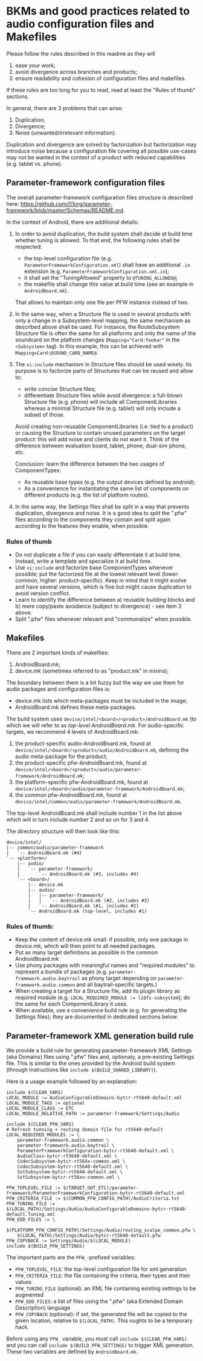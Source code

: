 # BKMs and good practices related to audio configuration files and Makefiles

Please follow the rules described in this readme as they will

1. ease your work;
2. avoid divergence across branches and products;
3. ensure readability and cohesion of configuration files and makefiles.

If these rules are too long for you to read, read at least the "Rules of thumb"
sections.

In general, there are 3 problems that can arise:

1. Duplication;
2. Divergence;
3. Noise (unwanted/irrelevant information).

Duplication and divergence are solved by factorization but factorization may
introduce noise because a configuration file covering all possible use-cases may
not be wanted in the context of a product with reduced capabilities (e.g. tablet
vs. phone).

## Parameter-framework configuration files

The overall parameter-framework configuration files structure is described
here:
<https://github.com/01org/parameter-framework/blob/master/Schemas/README.md>.

In the context of Android, there are additional details:

1.  In order to avoid duplication, the build system shall decide at build time
    whether tuning is allowed. To that end, the following rules shall be
    respected:
    
    * the top-level configuration file (e.g.
      `ParameterFrameworkConfiguration.xml`) shall have an additional `.in`
      extension (e.g. `ParameterFrameworkConfiguration.xml.in`);
    * it shall set the "TuningAllowed" property to `@TUNING_ALLOWED@`;
    * the makefile shall change this value at build time (see an example in
      `AndroidBoard.mk`).
    
    That allows to maintain only one file per PFW instance instead of two.

2.  In the same way, when a Structure file is used in several products with
    only a change in a Subsystem-level mapping, the same mechanism as described
    above shall be used. For instance, the RouteSubsystem Structure file is
    often the same for all platforms and only the name of the soundcard on the
    platform changes (`Mapping="Card:foobar"` in the `<Subsystem>` tag). In
    this example, this can be achieved with `Mapping=Card:@SOUND_CARD_NAME@`.

3.  The `xi:include` mechanism in Structure files should be used wisely. Its
    purpose is to factorize parts of Structures that can be reused and allow to:
    
    * write concise Structure files;
    * differentiate Structure files while avoid divergence: a full-blown
      Structure file (e.g. phone) will include all ComponentLibraries whereas a
      minimal Structure file (e.g. tablet) will only include a subset of those.
    
    Avoid creating non-reusable ComponentLibraries (i.e. tied to a product) or
    causing the Structure to contain unused parameters on the target product:
    this will add noise and clients do not want it. Think of the difference
    between evaluation board, tablet, phone, dual-sim phone, etc.
    
    Conclusion: learn the difference between the two usages of ComponentTypes:
    
    * As reusable base types (e.g. the output devices defined by android);
    * As a convenience for instantiating the same list of components on
      different products (e.g. the list of platform routes).

4. In the same way, the Settings files shall be split in a way that prevents
   duplication, divergence and noise. It is a good idea to split the ".pfw"
   files according to the components they contain and split again according to
   the features they enable, when possible.

### Rules of thumb

* Do not duplicate a file if you can easily differentiate it at build time.
  Instead, write a template and specialize it at build time.
* Use `xi:include` and factorize base ComponentTypes whenever possible; put the
  factorized file at the lowest relevant level (lower: common, higher:
  product-specific). Keep in mind that it might evolve and have several
  versions, which is fine but might cause duplication to avoid version
  conflict.
* Learn to identify the difference between a) reusable building blocks
  and b) mere copy/paste avoidance (subject to divergence) - see item 3 above.
* Split ".pfw" files whenever relevant and "commonalize" when possible.

## Makefiles

There are 2 important kinds of makefiles:

1. AndroidBoard.mk;
2. device.mk (sometimes referred to as "product.mk" in mixins);

The boundary between them is a bit fuzzy but the way we use them for audio
packages and configuration files is:

* device.mk lists which meta-packages must be included in the image;
* AndroidBoard.mk defines these meta-packages.

The build system uses `device/intel/<board>/<product>/AndroidBoard.mk` (to
which we will refer to as *top-level AndroidBoard.mk*. For audio-specific
targets, we recommend 4 levels of AndroidBoard.mk:

1. the product-specific audio-AndroidBoard.mk, found at
   `device/intel/<board>/<product>/audio/AndroidBoard.mk`, defining the audio
   meta-package for the product;
2. the product-specific pfw-AndroidBoard.mk, found at
   `device/intel/<board>/<product>/audio/parameter-framework/AndroidBoard.mk`;
3. the platform-specific pfw-AndroidBoard.mk, found at
   `device/intel/<board>/audio/parameter-framework/AndroidBoard.mk`;
4. the common pfw-AndroidBoard.mk, found at
   `device/intel/common/audio/parameter-framework/AndroidBoard.mk`.

The top-level AndroidBoard.mk shall include number 1 in the list above which
will in turn include number 2 and so on for 3 and 4.

The directory structure will then look like this:

    device/intel/
    |-- common/audio/parameter-framework
    |   `-- AndroidBoard.mk (#4)
    `-- <platform>/
        |-- audio/
        |   `-- parameter-framework/
        |       `-- AndroidBoard.mk (#3, includes #4)
        `-- <board>/
            |-- device.mk
            |-- audio/
            |   |-- parameter-framework/
            |   |   `-- AndroidBoard.mk (#2, includes #3)
            |   `-- AndroidBoard.mk (#1, includes #2)
            `-- AndroidBoard.mk (top-level, includes #1)

### Rules of thumb:

* Keep the content of device.mk small: if possible, only one package in
  device.mk, which will then point to all needed packages.
* Put as many target definitions as possible in the common AndroidBoard.mk
* Use phony packages with meaningful names and "required modules" to represent
  a bundle of packages (e.g. `parameter-framework.audio.baytrail` as phony
  target depending on `parameter-framework.audio.common` and all
  baytrail-specific targets.)
* When creating a target for a Structure file, add its plugin library as
  required module (e.g. `LOCAL_REQUIRED_MODULE := libfs-subsystem`); do the same
  for each ComponentLibrary it uses.
* When available, use a convenience build rule (e.g. for generating the
  Settings files); they are documented in dedicated sections below.

## Parameter-framework XML generation build rule

We provide a build rule for generating parameter-framework XML Settings (aka
Domains) files using ".pfw" files and, optionaly, a pre-existing Settings file.
This is similar to the ones provided by the Android build system (through
instructions like `include $(BUILD_SHARED_LIBRARY)`).

Here is a usage example followed by an explanation:

    include $(CLEAR_VARS)
    LOCAL_MODULE := AudioConfigurableDomains-bytcr-rt5640-default.xml
    LOCAL_MODULE_TAGS := optional
    LOCAL_MODULE_CLASS := ETC
    LOCAL_MODULE_RELATIVE_PATH := parameter-framework/Settings/Audio

    include $(CLEAR_PFW_VARS)
    # Refresh tunning + routing domain file for rt5640-default
    LOCAL_REQUIRED_MODULES := \
        parameter-framework.audio.common \
        parameter-framework.audio.baytrail \
        ParameterFrameworkConfiguration-bytcr-rt5640-default.xml \
        AudioClass-bytcr-rt5640-default.xml \
        CodecSubsystem-bytcr-rt564x-common.xml \
        CodecSubsystem-bytcr-rt5640-default.xml \
        SstSubsystem-bytcr-rt5640-default.xml \
        SstSubsystem-bytcr-rt56xx-common.xml \

    PFW_TOPLEVEL_FILE := $(TARGET_OUT_ETC)/parameter-framework/ParameterFrameworkConfiguration-bytcr-rt5640-default.xml
    PFW_CRITERIA_FILE := $(COMMON_PFW_CONFIG_PATH)/AudioCriteria.txt
    PFW_TUNING_FILE := $(LOCAL_PATH)/Settings/Audio/AudioConfigurableDomains-bytcr-rt5640-default.Tuning.xml
    PFW_EDD_FILES := \
        $(PLATFORM_PFW_CONFIG_PATH)/Settings/Audio/routing_scalpe_common.pfw \
        $(LOCAL_PATH)/Settings/Audio/bytcr-rt5640-default.pfw
    PFW_COPYBACK := Settings/Audio/$(LOCAL_MODULE)
    include $(BUILD_PFW_SETTINGS)

The important parts are the `PFW_`-prefixed variables:

* `PFW_TOPLEVEL_FILE`: the top-level configuration file for xml generation
* `PFW_CRITERIA_FILE`: the file containing the criteria, their types and their
    values
* `PFW_TUNING_FILE` (optional): an XML file containing existing settings to be
    augmented
* `PFW_EDD_FILES`: a list of files using the ".pfw" (aka Extended Domain
    Description) language
* `PFW_COPYBACK` (optional): if set, the generated file will be copied to the
    given location, relative to `$(LOCAL_PATH)`. This oughts to be a temporary
    hack.

Before using any `PFW_` variable, you must call `include $(CLEAR_PFW_VARS)` and
you can call `include $(BUILD_PFW_SETTINGS)` to trigger XML generation. These
two variables are defined by `AndroidBoard.mk`.
